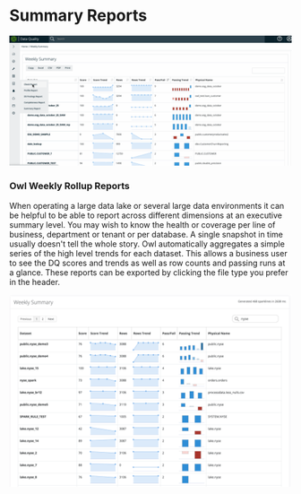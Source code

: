 # Summary Reports

![](../.gitbook/assets/reports.gif)

### Owl Weekly Rollup Reports

When operating a large data lake or several large data environments it can be helpful to be able to report across different dimensions at an executive summary level. You may wish to know the health or coverage per line of business, department or tenant or per database. A single snapshot in time usually doesn't tell the whole story. Owl automatically aggregates a simple series of the high level trends for each dataset. This allows a business user to see the DQ scores and trends as well as row counts and passing runs at a glance. These reports can be exported by clicking the file type you prefer in the header.

![](../.gitbook/assets/screen-shot-2019-08-27-at-10.57.30-pm.png)
